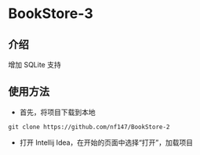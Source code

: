 # BookStore-3

## 介绍

增加 SQLite 支持


## 使用方法

* 首先，将项目下载到本地

```
git clone https://github.com/nf147/BookStore-2
```

* 打开 Intellij Idea，在开始的页面中选择“打开”，加载项目

